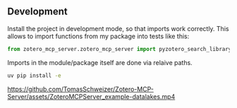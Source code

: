 ## Development

Install the project in development mode, so that imports work correctly.
This allows to import functions from my package into tests like this:
```python
from zotero_mcp_server.zotero_mcp_server import pyzotero_search_library
```
Imports in the module/package itself are done via relaive paths.

```bash
uv pip install -e
```

https://github.com/TomasSchweizer/Zotero-MCP-Server/assets/ZoteroMCPServer_example-datalakes.mp4
